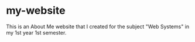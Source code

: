 # my-website
This is an About Me website that I created for the subject "Web Systems" in my 1st year 1st semester. 
